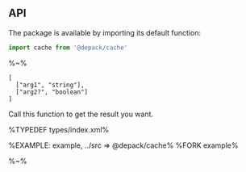 ## API

The package is available by importing its default function:

```js
import cache from '@depack/cache'
```

%~%

```## cache
[
  ["arg1", "string"],
  ["arg2?", "boolean"]
]
```

Call this function to get the result you want.

%TYPEDEF types/index.xml%

%EXAMPLE: example, ../src => @depack/cache%
%FORK example%

%~%
